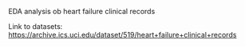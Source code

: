 EDA analysis ob heart failure clinical records

Link to datasets:  https://archive.ics.uci.edu/dataset/519/heart+failure+clinical+records
